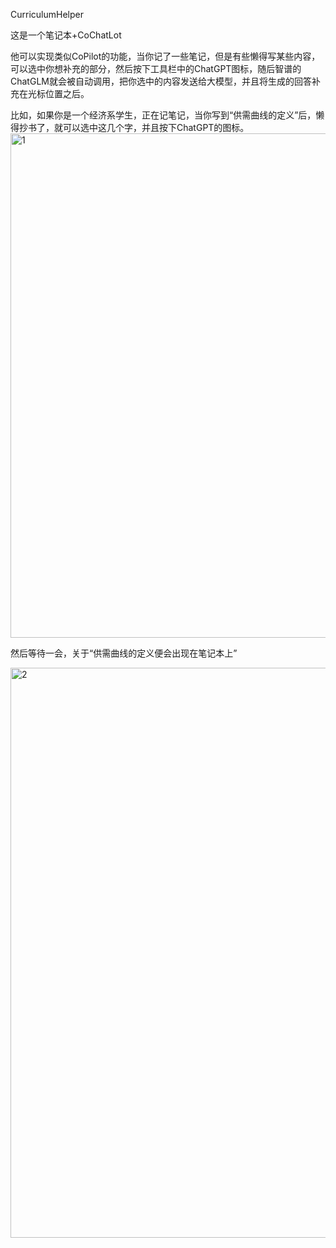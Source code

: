 CurriculumHelper

这是一个笔记本+CoChatLot

他可以实现类似CoPilot的功能，当你记了一些笔记，但是有些懒得写某些内容，可以选中你想补充的部分，然后按下工具栏中的ChatGPT图标，随后智谱的ChatGLM就会被自动调用，把你选中的内容发送给大模型，并且将生成的回答补充在光标位置之后。

比如，如果你是一个经济系学生，正在记笔记，当你写到“供需曲线的定义”后，懒得抄书了，就可以选中这几个字，并且按下ChatGPT的图标。
<img width="807" alt="1" src="https://github.com/ironmt/CurriculumHelper-NKU24SpringCpp/assets/28005559/377e9775-3395-413f-b049-060fc277ca93">

然后等待一会，关于“供需曲线的定义便会出现在笔记本上”

<img width="912" alt="2" src="https://github.com/ironmt/CurriculumHelper-NKU24SpringCpp/assets/28005559/8784e5b8-c3bd-478d-81a3-66e620618651">
